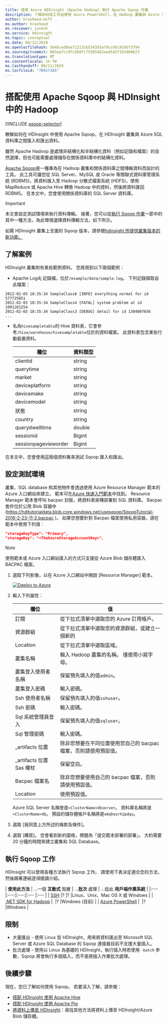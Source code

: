 ```yaml
---
title: 使用 Azure HDInsight (Apache Hadoop) 執行 Apache Sqoop 作業
description: 了解如何從工作站使用 Azure PowerShell，在 Hadoop 叢集與 Azure SQL 資料庫之間執行 Sqoop 匯入和匯出。
author: hrasheed-msft
ms.author: hrasheed
ms.reviewer: jasonh
ms.service: hdinsight
ms.topic: conceptual
ms.date: 04/12/2019
ms.openlocfilehash: 564bced9ae71213cb534393a7dcc45c929df3794
ms.sourcegitcommit: 083aa7cc8fc958fc75365462aed542f1b5409623
ms.translationtype: MT
ms.contentlocale: zh-TW
ms.lasthandoff: 09/11/2019
ms.locfileid: "70917345"
---
```

# <a name="use-apache-sqoop-with-hadoop-in-hdinsight"></a>搭配使用 Apache Sqoop 與 HDInsight 中的 Hadoop

[!INCLUDE [sqoop-selector](../../../includes/hdinsight-selector-use-sqoop.md)]

瞭解如何在 HDInsight 中使用 Apache Sqoop，在 HDInsight 叢集與 Azure SQL 資料庫之間匯入和匯出資料。

雖然 Apache Hadoop 是處理非結構化和半結構化資料（例如記錄和檔案）的自然選擇，但也可能需要處理儲存在關係資料庫中的結構化資料。

[Apache Sqoop](https://sqoop.apache.org/docs/1.99.7/user.html)是一種專為在 Hadoop 叢集和關係資料庫之間傳輸資料而設計的工具。 此工具可讓您從 SQL Server、MySQL 或 Oracle 等關聯式資料庫管理系統 (RDBMS)，將資料匯入至 Hadoop 分散式檔案系統 (HDFS)，使用 MapReduce 或 Apache Hive 轉換 Hadoop 中的資料，然後將資料匯回 RDBMS。 在本文中，您會使用關係資料庫的 SQL Server 資料庫。

> [!IMPORTANT]  
> 本文會設定測試環境來執行資料傳輸。 接著，您可以從[執行 Sqoop 作業](#run-sqoop-jobs)一節中的其中一種方法，為此環境選擇資料傳輸方法，如下所示。

如需 HDInsight 叢集上支援的 Sqoop 版本，請參閱[hdinsight 所提供叢集版本的新功能。](../hdinsight-component-versioning.md)

## <a name="understand-the-scenario"></a>了解案例

HDInsight 叢集附有某些範例資料。 您將用到以下兩個範例：

* Apache Log4j 記錄檔，位於`/example/data/sample.log`。 下列記錄擷取自此檔案：

```text
2012-02-03 18:35:34 SampleClass6 [INFO] everything normal for id 577725851
2012-02-03 18:35:34 SampleClass4 [FATAL] system problem at id 1991281254
2012-02-03 18:35:34 SampleClass3 [DEBUG] detail for id 1304807656
...
```

* 名為`hivesampletable`的 Hive 資料表，它會參考`/hive/warehouse/hivesampletable`位於的資料檔案。 此資料表包含某些行動裝置資料。
  
  | 欄位 | 資料類型 |
  | --- | --- |
  | clientid |string |
  | querytime |string |
  | market |string |
  | deviceplatform |string |
  | devicemake |string |
  | devicemodel |string |
  | 狀態 |string |
  | country |string |
  | querydwelltime |double |
  | sessionid |Bigint |
  | sessionpagevieworder |Bigint |

在本文中，您會使用這兩個資料集來測試 Sqoop 匯入和匯出。

## <a name="create-cluster-and-sql-database"></a>設定測試環境
叢集、SQL database 和其他物件會透過使用 Azure Resource Manager 範本的 Azure 入口網站來建立。 範本可在[Azure 快速入門範本](https://azure.microsoft.com/resources/templates/101-hdinsight-linux-with-sql-database/)中找到。 Resource Manager 範本會呼叫 bacpac 封裝，將資料表架構部署到 SQL 資料庫。  Bacpac 套件位於公用 Blob 容器中 (https://hditutorialdata.blob.core.windows.net/usesqoop/SqoopTutorial-2016-2-23-11-2.bacpac )。 如果您想要針對 Bacpac 檔案使用私用容器，請在範本中使用下列值︰

```json
"storageKeyType": "Primary",
"storageKey": "<TheAzureStorageAccountKey>",
```

> [!NOTE]  
> 使用範本或 Azure 入口網站匯入的方式只支援從 Azure Blob 儲存體匯入 BACPAC 檔案。

1. 選取下列影像，以在 Azure 入口網站中開啟 [Resource Manager] 範本。

    <a href="https://portal.azure.com/#create/Microsoft.Template/uri/https%3A%2F%2Fraw.githubusercontent.com%2FAzure%2Fazure-quickstart-templates%2Fmaster%2F101-hdinsight-linux-with-sql-database%2Fazuredeploy.json" target="_blank"><img src="./media/hdinsight-use-sqoop/hdi-deploy-to-azure1.png" alt="Deploy to Azure"></a>

2. 輸入下列屬性：

    |欄位 |值 |
    |---|---|
    |訂閱 |從下拉式清單中選取您的 Azure 訂用帳戶。|
    |資源群組 |從下拉式清單中選取您的資源群組，或建立一個新的|
    |Location |從下拉式清單中選取區域。|
    |叢集名稱 |輸入 Hadoop 叢集的名稱。 僅使用小寫字母。|
    |叢集登入使用者名稱 |保留預先填入的值`admin`。|
    |叢集登入密碼 |輸入密碼。|
    |Ssh 使用者名稱 |保留預先填入的值`sshuser`。|
    |Ssh 密碼 |輸入密碼。|
    |Sql 系統管理員登入 |保留預先填入的值`sqluser`。|
    |Sql 管理密碼 |輸入密碼。|
    |_artifacts 位置 | 除非您想要在不同位置使用您自己的 bacpac 檔案，否則請使用預設值。|
    |_artifacts 位置 Sas 權杖 |保留空白。|
    |Bacpac 檔案名 |除非您想要使用自己的 bacpac 檔案，否則請使用預設值。|
    |Location |使用預設值。|

    Azure SQL Server 名稱會是`<ClusterName>dbserver`。 資料庫名稱將是`<ClusterName>db`。 預設的儲存體帳戶名稱將是`e6qhezrh2pdqu`。

3. 選取 [我同意上方所述的條款及條件]。

4. 選取 [購買]。 您會看到新的圖格，標題為「提交範本部署的部署」。 大約需要 20 分鐘的時間來建立叢集和 SQL Database。

## <a name="run-sqoop-jobs"></a>執行 Sqoop 工作

HDInsight 可以使用各種方法執行 Sqoop 工作。 請使用下表決定適合您的方法，然後跟著連結逐項閱讀介紹。

| **使用此方法** | ...一個 **互動式** 殼層 | ...**批次** 處理 | ...從此 **用戶端作業系統** |
|:--- |:---:|:---:|:--- |:--- |
| [SSH](apache-hadoop-use-sqoop-mac-linux.md) |? |? |Linux、Unix、Mac OS X 或 Windows |
| [.NET SDK for Hadoop](apache-hadoop-use-sqoop-dotnet-sdk.md) |&nbsp; |?  |Windows (目前) |
| [Azure PowerShell](apache-hadoop-use-sqoop-powershell.md) |&nbsp; |? |Windows |

## <a name="limitations"></a>限制

* 大量匯出 - 使用 Linux 型 HDInsight，用來將資料匯出至 Microsoft SQL Server 或 Azure SQL Database 的 Sqoop 連接器目前不支援大量插入。
* 批次處理 - 使用以 Linux 為基礎的 HDInsight，執行插入時若使用 `-batch` 參數，Sqoop 將會執行多個插入，而不是將插入作業批次處理。

## <a name="next-steps"></a>後續步驟
現在，您已了解如何使用 Sqoop。 若要深入了解，請參閱：

* [搭配 HDInsight 使用 Apache Hive](../hdinsight-use-hive.md)
* [搭配 HDInsight 使用 Apache Pig](../hdinsight-use-pig.md)
* [將資料上傳至 HDInsight](../hdinsight-upload-data.md)：尋找其他方法將資料上傳至 HDInsight/Azure Blob 儲存體。
